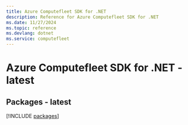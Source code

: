 ```yaml
---
title: Azure Computefleet SDK for .NET
description: Reference for Azure Computefleet SDK for .NET
ms.date: 11/27/2024
ms.topic: reference
ms.devlang: dotnet
ms.service: computefleet
---
```

# Azure Computefleet SDK for .NET - latest
## Packages - latest
[!INCLUDE [packages](computefleet-index.md)]